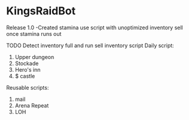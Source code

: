 # KingsRaidBot

Release 1.0
-Created stamina use script with unoptimized inventory sell once stamina runs out

TODO
Detect inventory full and run sell inventory script
Daily script:
1. Upper dungeon
2. Stockade
3. Hero's inn
4. $ castle

Reusable scripts:
1. mail
2. Arena Repeat
3. LOH
